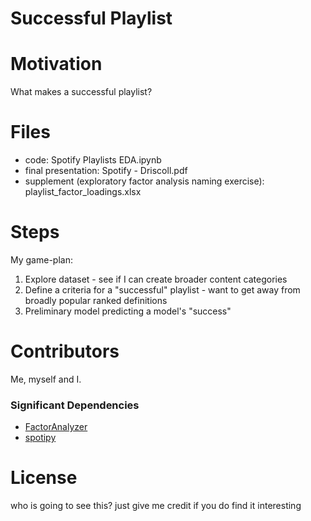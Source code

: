 # Successful Playlist
# Motivation
What makes a successful playlist?

# Files 
- code: Spotify Playlists EDA.ipynb
- final presentation: Spotify - Driscoll.pdf
- supplement (exploratory factor analysis naming exercise): playlist_factor_loadings.xlsx

# Steps
My game-plan:
1. Explore dataset - see if I can create broader content categories
2. Define a criteria for a "successful" playlist - want to get away from broadly popular ranked definitions
3. Preliminary model predicting a model's "success"

# Contributors
Me, myself and I.

### Significant Dependencies
- [FactorAnalyzer](https://factor-analyzer.readthedocs.io/en/latest/factor_analyzer.html)
- [spotipy](https://spotipy.readthedocs.io/en/2.18.0/)


# License
who is going to see this? just give me credit if you do find it interesting
